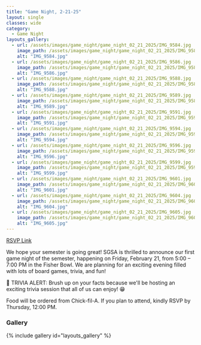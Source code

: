 ```yaml
---
title: "Game Night, 2-21-25"
layout: single
classes: wide
category:
  - Game Night
layouts_gallery:
  - url: /assets/images/game_night/game_night_02_21_2025/IMG_9584.jpg
    image_path: /assets/images/game_night/game_night_02_21_2025/IMG_9584.jpg
    alt: "IMG_9584.jpg"
  - url: /assets/images/game_night/game_night_02_21_2025/IMG_9586.jpg
    image_path: /assets/images/game_night/game_night_02_21_2025/IMG_9586.jpg
    alt: "IMG_9586.jpg"
  - url: /assets/images/game_night/game_night_02_21_2025/IMG_9588.jpg
    image_path: /assets/images/game_night/game_night_02_21_2025/IMG_9588.jpg
    alt: "IMG_9588.jpg"
  - url: /assets/images/game_night/game_night_02_21_2025/IMG_9589.jpg
    image_path: /assets/images/game_night/game_night_02_21_2025/IMG_9589.jpg
    alt: "IMG_9589.jpg"
  - url: /assets/images/game_night/game_night_02_21_2025/IMG_9591.jpg
    image_path: /assets/images/game_night/game_night_02_21_2025/IMG_9591.jpg
    alt: "IMG_9591.jpg"
  - url: /assets/images/game_night/game_night_02_21_2025/IMG_9594.jpg
    image_path: /assets/images/game_night/game_night_02_21_2025/IMG_9594.jpg
    alt: "IMG_9594.jpg"
  - url: /assets/images/game_night/game_night_02_21_2025/IMG_9596.jpg
    image_path: /assets/images/game_night/game_night_02_21_2025/IMG_9596.jpg
    alt: "IMG_9596.jpg"
  - url: /assets/images/game_night/game_night_02_21_2025/IMG_9599.jpg
    image_path: /assets/images/game_night/game_night_02_21_2025/IMG_9599.jpg
    alt: "IMG_9599.jpg"
  - url: /assets/images/game_night/game_night_02_21_2025/IMG_9601.jpg
    image_path: /assets/images/game_night/game_night_02_21_2025/IMG_9601.jpg
    alt: "IMG_9601.jpg"
  - url: /assets/images/game_night/game_night_02_21_2025/IMG_9604.jpg
    image_path: /assets/images/game_night/game_night_02_21_2025/IMG_9604.jpg
    alt: "IMG_9604.jpg"
  - url: /assets/images/game_night/game_night_02_21_2025/IMG_9605.jpg
    image_path: /assets/images/game_night/game_night_02_21_2025/IMG_9605.jpg
    alt: "IMG_9605.jpg"
---
```



[RSVP Link](<https://urldefense.com/v3/__https://forms.gle/yYhkQwLhRaVfSNMY6__;!!KwNVnqRv!H3dTxtBlBucnUE53Em4eRddwwbjgZ8lunElTPS7_2NG00M1tsTrL6B4qvEiIKqBRzfMNl-RJuuEm9lFmZm3pkc5RWZd9ImM$>)

We hope your semester is going great! SGSA is thrilled to announce our first game night of the semester, happening on Friday, February 21, from 5:00 – 7:00 PM in the Fisher Bowl. We are planning for an exciting evening filled with lots of board games, trivia, and fun! 

🎯 TRIVIA ALERT: Brush up on your facts because we'll be hosting an exciting trivia session that all of us can enjoy! 😁


Food will be ordered from Chick-fil-A. If you plan to attend, kindly RSVP by Thursday, 12:00 PM.

### Gallery 
{% include gallery id="layouts_gallery" %}




